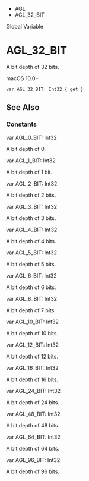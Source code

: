 

- AGL
-  AGL_32_BIT 

Global Variable

# AGL_32_BIT

A bit depth of 32 bits.

macOS 10.0+

``` source
var AGL_32_BIT: Int32 { get }
```

## See Also

### Constants

var AGL_0_BIT: Int32

A bit depth of 0.

var AGL_1_BIT: Int32

A bit depth of 1 bit.

var AGL_2_BIT: Int32

A bit depth of 2 bits.

var AGL_3_BIT: Int32

A bit depth of 3 bits.

var AGL_4_BIT: Int32

A bit depth of 4 bits.

var AGL_5_BIT: Int32

A bit depth of 5 bits.

var AGL_6_BIT: Int32

A bit depth of 6 bits.

var AGL_8_BIT: Int32

A bit depth of 7 bits.

var AGL_10_BIT: Int32

A bit depth of 10 bits.

var AGL_12_BIT: Int32

A bit depth of 12 bits.

var AGL_16_BIT: Int32

A bit depth of 16 bits.

var AGL_24_BIT: Int32

A bit depth of 24 bits.

var AGL_48_BIT: Int32

A bit depth of 48 bits.

var AGL_64_BIT: Int32

A bit depth of 64 bits.

var AGL_96_BIT: Int32

A bit depth of 96 bits.

